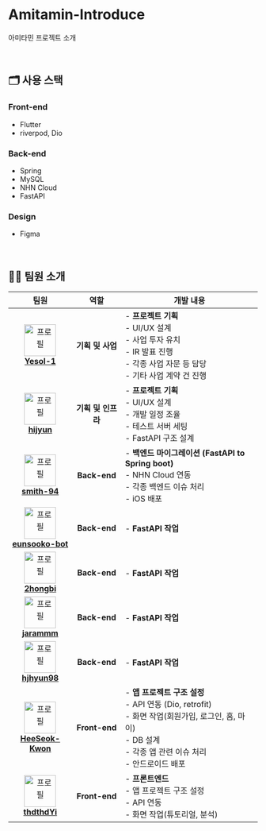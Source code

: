 # Amitamin-Introduce
아미타민 프로젝트 소개

<br />

## 🗂️ 사용 스택

### **Front-end**
- Flutter
- riverpod, Dio

### **Back-end**
- Spring
- MySQL
- NHN Cloud
- FastAPI

### **Design**
- Figma

<br />

## 🧑‍🧑 팀원 소개
|                                                                                    팀원                                                                                    |          역할          | <div align="center">개발 내용<div>                                                                                                                                                                                                                                                                                                                                                                                                                                                                                                                                                                                                                                                                                                         |
| :------------------------------------------------------------------------------------------------------------------------------------------------------------------------: | :--------------------: | :----------------------------------------------------------------------------------------------------------------------------------------------------------------------------------------------------------------------------------------------------------------------------------------------------------------------------------------------------------------------------------------------------------------------------------------------------------------------------------------------------------------------------------------------------------------------------------------------------------------------------------------------------------------------------------------------------------------------------------------- |
|   <a href="https://github.com/Yesol-1" target="_blank"><img src="https://avatars.githubusercontent.com/u/180488933?v=4" width="64px" alt="프로필" /><br/><b>Yesol-1</b></a>   | <b>기획 및 사업</b><br />  | - <b>프로젝트 기획</b><br/> - UI/UX 설계<br/> - 사업 투자 유치<br /> - IR 발표 진행<br /> - 각종 사업 자문 등 담당<br /> - 기타 사업 계약 건 진행<br /> |
| <a href="https://github.com/hijyun" target="_blank"><img src="https://avatars.githubusercontent.com/u/54613024?v=4" width="64px" alt="프로필" /><br/><b>hijyun</b></a> | <b>기획 및 인프라</b><br /> | - <b>프로젝트 기획</b><br/> - UI/UX 설계<br /> - 개발 일정 조율<br/> - 테스트 서버 세팅<br /> - FastAPI 구조 설계<br />       
| <a href="https://github.com/smith-94" target="_blank"><img src="https://avatars.githubusercontent.com/u/35086477?v=4" width="64px" alt="프로필" /><br/><b>smith-94</b></a> | <b>Back-end</b><br /> | - <b>백엔드 마이그레이션 (FastAPI to Spring boot)</b><br/> - NHN Cloud 연동<br /> - 각종 백엔드 이슈 처리<br /> - iOS 배포
| <a href="https://github.com/eunsooko-bot" target="_blank"><img src="https://avatars.githubusercontent.com/u/60385024?v=4" width="64px" alt="프로필" /><br/><b>eunsooko-bot</b></a> | <b>Back-end</b><br /> | - <b>FastAPI 작업</b>
| <a href="https://github.com/2hongbi" target="_blank"><img src="https://avatars.githubusercontent.com/u/79040336?v=4" width="64px" alt="프로필" /><br/><b>2hongbi</b></a> | <b>Back-end</b><br /> | - <b>FastAPI 작업</b>
| <a href="https://github.com/jarammm" target="_blank"><img src="https://avatars.githubusercontent.com/u/90924434?v=4" width="64px" alt="프로필" /><br/><b>jarammm</b></a> | <b>Back-end</b><br /> | - <b>FastAPI 작업</b>
| <a href="https://github.com/hjhyun98" target="_blank"><img src="https://avatars.githubusercontent.com/u/110337559?v=4" width="64px" alt="프로필" /><br/><b>hjhyun98</b></a> | <b>Back-end</b><br /> | - <b>FastAPI 작업</b>
| <a href="https://github.com/HeeSeok-Kwon" target="_blank"><img src="https://avatars.githubusercontent.com/u/80610295?v=4" width="64px" alt="프로필" /><br/><b>HeeSeok-Kwon</b></a> | <b>Front-end</b><br /> | - <b>앱 프로젝트 구조 설정</b> <br/> - API 연동 (Dio, retrofit)<br /> - 화면 작업(회원가입, 로그인, 홈, 마이)<br /> - DB 설계<br /> - 각종 앱 관련 이슈 처리<br /> - 안드로이드 배포<br />           
| <a href="https://github.com/thdthdYi" target="_blank"><img src="https://avatars.githubusercontent.com/u/130949807?v=4" width="64px" alt="프로필" /><br/><b>thdthdYi</b></a> | <b>Front-end</b><br /> | - <b>프론트엔드</b> <br/> - 앱 프로젝트 구조 설정 <br /> - API 연동 <br /> - 화면 작업(튜토리얼, 분석)                                                                                                                                                                                                                                                                                                                                                                                                                                                                                                                                                                                                                                                         